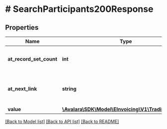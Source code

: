 # # SearchParticipants200Response

## Properties

Name | Type | Description | Notes
------------ | ------------- | ------------- | -------------
**at_record_set_count** | **int** | The count of records in the result set. | [optional]
**at_next_link** | **string** | The next page link to get the next set of results. | [optional]
**value** | [**\Avalara\SDK\Model\EInvoicing\V1\TradingPartner[]**](TradingPartner.md) |  | [optional]

[[Back to Model list]](../../../README.md#models) [[Back to API list]](../../../README.md#endpoints) [[Back to README]](../../../README.md)

